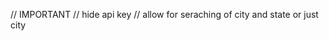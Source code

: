   // IMPORTANT 
  // hide api key
  // allow for seraching of city and state or just city


<!-- 
# Unit 06 Server-Side APIs Homework: Weather Dashboard

For this week's homework we were tasked with developing a dashboard that would
call on multiple APIs to create a layout that gave us current and future weather
data for cities searched.

## Application Features

After completing your first city search current and future weather data is
displayed on the screen, and the city searched is added to your recent cities on
the left hand side of the page. The last searched for city information is stored
in localStorage, allowing you to refresh the page and still have the previously
searched cities displayed as well as the previous city weather information still
displayed on the page. Additionally, if you search for a city multiple times it
will only be added to the search history once.

## Future Changes

There are a couple of things I would like to update in the future on this
application:

- Calling up local weather upon document's first load: because the window
  information tied to this is in lon/lat rather than city name information, I
  would have to write a completely new way of performing city search on the
  page's first load. With the time crunch I decided that this would have to be
  completed at a later date.

- Creating layout elements dynamically, rather than having them available to be
  appended to on first search: because the local weather does not appear on
  first load, the landing page looks sloppy until you've searched for your first
  city. -->




<!-- This is a [Next.js](https://nextjs.org/) project bootstrapped with [`create-next-app`](https://github.com/vercel/next.js/tree/canary/packages/create-next-app).

## Getting Started

First, run the development server:

```bash
npm run dev
# or
yarn dev
```

Open [http://localhost:3000](http://localhost:3000) with your browser to see the result.

You can start editing the page by modifying `pages/index.js`. The page auto-updates as you edit the file.

## Learn More

To learn more about Next.js, take a look at the following resources:

- [Next.js Documentation](https://nextjs.org/docs) - learn about Next.js features and API.
- [Learn Next.js](https://nextjs.org/learn) - an interactive Next.js tutorial.

You can check out [the Next.js GitHub repository](https://github.com/vercel/next.js/) - your feedback and contributions are welcome!

## Deploy on Vercel

The easiest way to deploy your Next.js app is to use the [Vercel Platform](https://vercel.com/import?utm_medium=default-template&filter=next.js&utm_source=create-next-app&utm_campaign=create-next-app-readme) from the creators of Next.js.

Check out our [Next.js deployment documentation](https://nextjs.org/docs/deployment) for more details. -->
